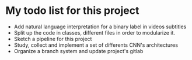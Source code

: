 # My todo list for this project

* Add natural language interpretation for a binary label in videos subtitles
* Split up the code in classes, different files in order to modularize it. 
* Sketch a pipeline for this project 
* Study, collect and implement a set of differents CNN's architectures
* Organize a branch system and update project's gitlab
